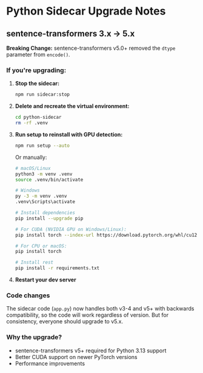 # Python Sidecar Upgrade Notes

## sentence-transformers 3.x → 5.x

**Breaking Change:** sentence-transformers v5.0+ removed the `dtype` parameter from `encode()`.

### If you're upgrading:

1. **Stop the sidecar:**
   ```bash
   npm run sidecar:stop
   ```

2. **Delete and recreate the virtual environment:**
   ```bash
   cd python-sidecar
   rm -rf .venv
   ```

3. **Run setup to reinstall with GPU detection:**
   ```bash
   npm run setup --auto
   ```

   Or manually:
   ```bash
   # macOS/Linux
   python3 -m venv .venv
   source .venv/bin/activate

   # Windows
   py -3 -m venv .venv
   .venv\Scripts\activate

   # Install dependencies
   pip install --upgrade pip

   # For CUDA (NVIDIA GPU on Windows/Linux):
   pip install torch --index-url https://download.pytorch.org/whl/cu124

   # For CPU or macOS:
   pip install torch

   # Install rest
   pip install -r requirements.txt
   ```

4. **Restart your dev server**

### Code changes

The sidecar code (`app.py`) now handles both v3-4 and v5+ with backwards compatibility, so the code will work regardless of version. But for consistency, everyone should upgrade to v5.x.

### Why the upgrade?

- sentence-transformers v5+ required for Python 3.13 support
- Better CUDA support on newer PyTorch versions
- Performance improvements
